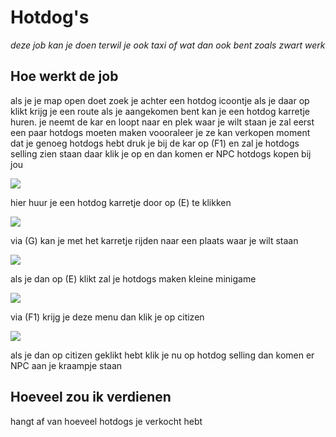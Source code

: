 # Hotdog's
*deze job kan je doen terwil je ook taxi of wat dan ook bent zoals zwart werk*
## Hoe werkt de job[](#hoe-werkt-de-job)
als je je map open doet zoek je achter een hotdog icoontje als je daar op klikt krijg je een route als je aangekomen bent kan je een hotdog karretje huren. je neemt de kar en loopt naar en plek waar je wilt staan je zal eerst een paar hotdogs moeten maken voooraleer je ze kan verkopen moment dat je genoeg hotdogs hebt druk je bij de kar op (F1) en zal je hotdogs selling zien staan daar klik je op en dan komen er NPC hotdogs kopen bij jou

![](https://gblobscdn.gitbook.com/assets%2F-MfZSE4Y_miPe3sns1KA%2F-MgLBm8-pRWltqHTTmlo%2F-MgLC-4Z2-zyK5Z8FL1h%2Fhier%20moet%20je%20karretje%20nemen%20.png?alt=media&token=c6efb3df-5fc4-4bd3-bf20-2281f05a04ad)

hier huur je een hotdog karretje door op (E) te klikken

![](https://gblobscdn.gitbook.com/assets%2F-MfZSE4Y_miPe3sns1KA%2F-MgLBm8-pRWltqHTTmlo%2F-MgLC96dPdBUCmnbrfQX%2Fneem%20je%20het%20karretje%20op%20een%20plaats%20waar%20je%20hotdogs%20wilt%20maken.png?alt=media&token=3cc17cfb-4cc4-4471-a512-9a915c3ac50a)

via (G) kan je met het karretje rijden naar een plaats waar je wilt staan

![](https://gblobscdn.gitbook.com/assets%2F-MfZSE4Y_miPe3sns1KA%2F-MgLBm8-pRWltqHTTmlo%2F-MgLCJ_Tpja8C95pzlkH%2Fals%20je%20dus%20op%20e%20drukt%20bak%20je%20hotdogs.png?alt=media&token=c422a084-8568-4f0c-ad2b-c89d59f20bc1)

als je dan op (E) klikt zal je hotdogs maken kleine minigame

![](https://gblobscdn.gitbook.com/assets%2F-MfZSE4Y_miPe3sns1KA%2F-MgLI0fEPLWlsAk5yss8%2F-MgLI7SlFRB_TbC7U4xC%2Fvia%20(F1)%20krijg%20je%20deze%20menu%20dan%20klik%20je%20op%20citizen%20.png?alt=media&token=cb0308f9-9319-466c-ab67-0a616a272b4b)

via (F1) krijg je deze menu dan klik je op citizen

![](https://gblobscdn.gitbook.com/assets%2F-MfZSE4Y_miPe3sns1KA%2F-MgLI0fEPLWlsAk5yss8%2F-MgLIJBLIwyqrwaS0JzN%2Fals%20je%20dan%20dus%20op%20citizen%20geklikt%20hebt%20moet%20je%20op%20hotdog%20selling%20klikken%20dan%20stopen%20er%20NPC%20bij%20je%20kraampje.png?alt=media&token=19530429-0849-42e5-ad24-f49e23b501bf)

als je dan op citizen geklikt hebt klik je nu op hotdog selling dan komen er NPC aan je kraampje staan

## Hoeveel zou ik verdienen[](#hoeveel-zou-ik-verdienen)
hangt af van hoeveel hotdogs je verkocht hebt
